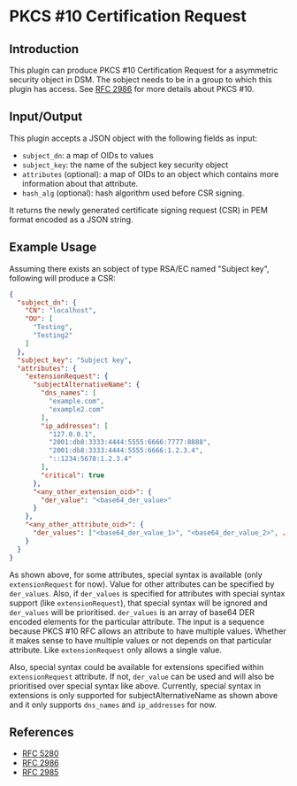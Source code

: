 # PKCS #10 Certification Request

## Introduction
This plugin can produce PKCS #10 Certification Request for a asymmetric security object
in DSM. The sobject needs to be in a group to which this plugin has access.
See [RFC 2986](https://datatracker.ietf.org/doc/html/rfc2986) for more details about PKCS #10.

## Input/Output

This plugin accepts a JSON object with the following fields as input:

* `subject_dn`: a map of OIDs to values
* `subject_key`: the name of the subject key security object
* `attributes` (optional): a map of OIDs to an object which contains more information about that attribute.
* `hash_alg` (optional): hash algorithm used before CSR signing.

It returns the newly generated certificate signing request (CSR) in PEM format encoded as a JSON string.

## Example Usage
Assuming there exists an sobject of type RSA/EC named "Subject key", following will produce a CSR:

```json
{
  "subject_dn": {
    "CN": "localhost",
    "OU": [
      "Testing",
      "Testing2"
    ]
  },
  "subject_key": "Subject key",
  "attributes": {
    "extensionRequest": {
      "subjectAlternativeName": {
        "dns_names": [
          "example.com",
          "example2.com"
        ],
        "ip_addresses": [
          "127.0.0.1",
          "2001:db8:3333:4444:5555:6666:7777:8888",
          "2001:db8:3333:4444:5555:6666:1.2.3.4",
          "::1234:5678:1.2.3.4"
        ],
        "critical": true
      },
      "<any_other_extension_oid>": {
        "der_value": "<base64_der_value>"
      }
    },
    "<any_other_attribute_oid>": {
      "der_values": ["<base64_der_value_1>", "<base64_der_value_2>", ...]
    }
  }
}
```

As shown above, for some attributes, special syntax is available (only `extensionRequest` for now). Value for other attributes
can be specified by `der_values`. Also, if `der_values` is specified for attributes with special syntax support (like `extensionRequest`),
that special syntax will be ignored and `der_values` will be prioritised. `der_values` is an array of base64 DER encoded elements for the particular attribute.
The input is a sequence because PKCS #10 RFC allows an attribute to have multiple values. Whether it makes sense to have multiple values or not
depends on that particular attribute. Like `extensionRequest` only allows a single value.

Also, special syntax could be available for extensions specified within `extensionRequest` attribute. If not, `der_value` can be
used and will also be prioritised over special syntax like above. Currently, special syntax in extensions is only supported for subjectAlternativeName
as shown above and it only supports `dns_names` and `ip_addresses` for now.

## References
- [RFC 5280](https://datatracker.ietf.org/doc/html/rfc5280)
- [RFC 2986](https://datatracker.ietf.org/doc/html/rfc2986)
- [RFC 2985](https://datatracker.ietf.org/doc/html/rfc2985)

